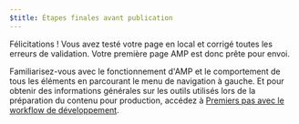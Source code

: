 ```yaml
---
$title: Étapes finales avant publication
---
```


Félicitations ! Vous avez testé votre page en local et corrigé toutes les erreurs de validation. Votre première page AMP est donc prête pour envoi.

Familiarisez-vous avec le fonctionnement d'AMP et le comportement de tous les éléments en parcourant le menu de navigation à gauche. Et pour obtenir des informations générales sur les outils utilisés lors de la préparation du contenu pour production, accédez à [Premiers pas avec le workflow de développement](https://developers.google.com/web/tools/setup/).
